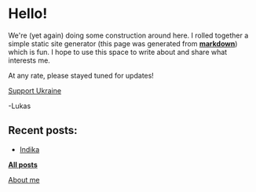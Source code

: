 # Hello!
We're (yet again) doing some construction around here. I rolled together a simple static site generator (this page was generated from [**markdown**](./index.md)) which is fun. I hope to use this space to write about and share what interests me.

At any rate, please stayed tuned for updates!

[Support Ukraine](https://u24.gov.ua/)

-Lukas

## Recent posts:

- [Indika](./posts/indika/)

**[All posts](./posts/)**

[About me](./about/)


